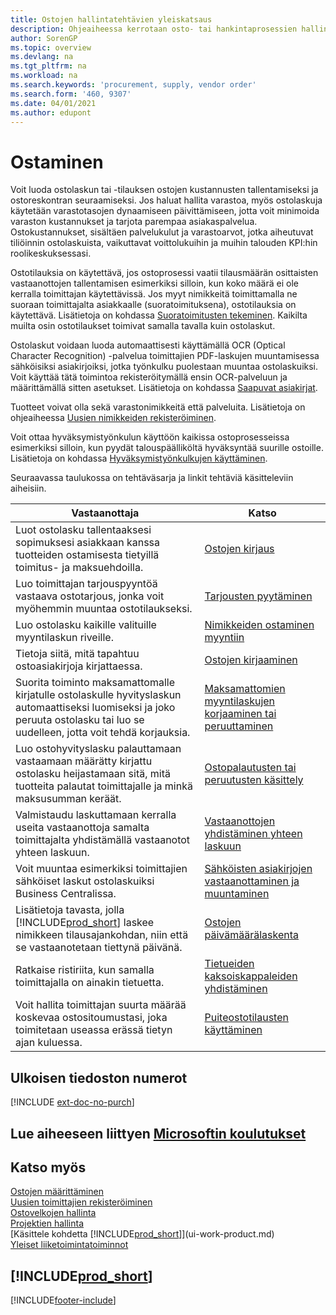 ```yaml
---
title: Ostojen hallintatehtävien yleiskatsaus
description: Ohjeaiheessa kerrotaan osto- tai hankintaprosessien hallinnasta ja selitetään muun muassa ostolaskujen ja -tilausten käyttöä.
author: SorenGP
ms.topic: overview
ms.devlang: na
ms.tgt_pltfrm: na
ms.workload: na
ms.search.keywords: 'procurement, supply, vendor order'
ms.search.form: '460, 9307'
ms.date: 04/01/2021
ms.author: edupont
---
```

# Ostaminen

Voit luoda ostolaskun tai -tilauksen ostojen kustannusten tallentamiseksi ja ostoreskontran seuraamiseksi. Jos haluat hallita varastoa, myös ostolaskuja käytetään varastotasojen dynaamiseen päivittämiseen, jotta voit minimoida varaston kustannukset ja tarjota parempaa asiakaspalvelua. Ostokustannukset, sisältäen palvelukulut ja varastoarvot, jotka aiheutuvat tiliöinnin ostolaskuista, vaikuttavat voittolukuihin ja muihin talouden KPI:hin roolikeskuksessasi.

Ostotilauksia on käytettävä, jos ostoprosessi vaatii tilausmäärän osittaisten vastaanottojen tallentamisen esimerkiksi silloin, kun koko määrä ei ole kerralla toimittajan käytettävissä. Jos myyt nimikkeitä toimittamalla ne suoraan toimittajalta asiakkaalle (suoratoimituksena), ostotilauksia on käytettävä. Lisätietoja on kohdassa [Suoratoimitusten tekeminen](sales-how-drop-shipment.md). Kaikilta muilta osin ostotilaukset toimivat samalla tavalla kuin ostolaskut.

Ostolaskut voidaan luoda automaattisesti käyttämällä OCR (Optical Character Recognition) -palvelua toimittajien PDF-laskujen muuntamisessa sähköisiksi asiakirjoiksi, jotka työnkulku puolestaan muuntaa ostolaskuiksi. Voit käyttää tätä toimintoa rekisteröitymällä ensin OCR-palveluun ja määrittämällä sitten asetukset. Lisätietoja on kohdassa [Saapuvat asiakirjat](across-income-documents.md).

Tuotteet voivat olla sekä varastonimikkeitä että palveluita. Lisätietoja on ohjeaiheessa [Uusien nimikkeiden rekisteröiminen](inventory-how-register-new-items.md).

Voit ottaa hyväksymistyönkulun käyttöön kaikissa ostoprosesseissa esimerkiksi silloin, kun pyydät talouspäälliköltä hyväksyntää suurille ostoille. Lisätietoja on kohdassa [Hyväksymistyönkulkujen käyttäminen](across-how-use-approval-workflows.md).

Seuraavassa taulukossa on tehtäväsarja ja linkit tehtäviä käsitteleviin aiheisiin.

| Vastaanottaja | Katso |
| --- | --- |
| Luot ostolasku tallentaaksesi sopimuksesi asiakkaan kanssa tuotteiden ostamisesta tietyillä toimitus- ja maksuehdoilla. |[Ostojen kirjaus](purchasing-how-record-purchases.md) |
|Luo toimittajan tarjouspyyntöä vastaava ostotarjous, jonka voit myöhemmin muuntaa ostotilaukseksi.|[Tarjousten pyytäminen](purchasing-how-request-quotes.md)|
| Luo ostolasku kaikille valituille myyntilaskun riveille. |[Nimikkeiden ostaminen myyntiin](purchasing-how-purchase-products-sale.md) |
|Tietoja siitä, mitä tapahtuu ostoasiakirjoja kirjattaessa.|[Ostojen kirjaaminen](ui-post-purchases.md)|
| Suorita toiminto maksamattomalle kirjatulle ostolaskulle hyvityslaskun automaattiseksi luomiseksi ja joko peruuta ostolasku tai luo se uudelleen, jotta voit tehdä korjauksia. |[Maksamattomien myyntilaskujen korjaaminen tai peruuttaminen](purchasing-how-correct-cancel-unpaid-purchase-invoices.md) |
| Luo ostohyvityslasku palauttamaan vastaamaan määrätty kirjattu ostolasku heijastamaan sitä, mitä tuotteita palautat toimittajalle ja minkä maksusumman keräät. |[Ostopalautusten tai peruutusten käsittely](purchasing-how-register-new-vendors.md) |
|Valmistaudu laskuttamaan kerralla useita vastaanottoja samalta toimittajalta yhdistämällä vastaanotot yhteen laskuun.|[Vastaanottojen yhdistäminen yhteen laskuun](purchasing-how-to-combine-receipts.md)|
|Voit muuntaa esimerkiksi toimittajien sähköiset laskut ostolaskuiksi Business Centralissa.|[Sähköisten asiakirjojen vastaanottaminen ja muuntaminen](purchasing-how-to-receive-and-convert-electronic-documents.md)|
| Lisätietoja tavasta, jolla [!INCLUDE[prod_short](includes/prod_short.md)] laskee nimikkeen tilausajankohdan, niin että se vastaanotetaan tiettynä päivänä.|[Ostojen päivämäärälaskenta](purchasing-date-calculation-for-purchases.md)|
|Ratkaise ristiriita, kun samalla toimittajalla on ainakin tietuetta.|[Tietueiden kaksoiskappaleiden yhdistäminen](sales-how-merge-duplicate-records.md)|
|Voit hallita toimittajan suurta määrää koskevaa ostositoumustasi, joka toimitetaan useassa erässä tietyn ajan kuluessa.|[Puiteostotilausten käyttäminen](sales-how-to-create-blanket-sales-orders.md)|

## Ulkoisen tiedoston numerot

[!INCLUDE [ext-doc-no-purch](includes/ext-doc-no-purch.md)]

## Lue aiheeseen liittyen [Microsoftin koulutukset](/training/paths/purchase-items-services-dynamics-365-business-central/)

## Katso myös

[Ostojen määrittäminen](purchasing-setup-purchasing.md)  
[Uusien toimittajien rekisteröiminen](purchasing-how-register-new-vendors.md)  
[Ostovelkojen hallinta](payables-manage-payables.md)  
[Projektien hallinta](projects-manage-projects.md)  
[Käsittele kohdetta [!INCLUDE[prod_short](includes/prod_short.md)]](ui-work-product.md)  
[Yleiset liiketoimintatoiminnot](ui-across-business-areas.md)

## [!INCLUDE[prod_short](includes/free_trial_md.md)]  


[!INCLUDE[footer-include](includes/footer-banner.md)]
